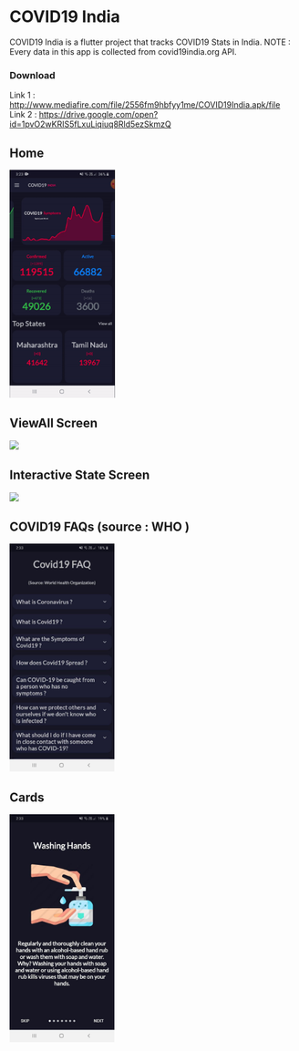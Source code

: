 # COVID19 India

COVID19 India is a flutter project that tracks COVID19 Stats in India.
NOTE : Every data in this app is collected from covid19india.org API.

### Download
Link 1 : http://www.mediafire.com/file/2556fm9hbfyy1me/COVID19India.apk/file
Link 2 : https://drive.google.com/open?id=1pvO2wKRIS5fLxuLiqiuq8Rld5ezSkmzQ

## Home
<img src = "readme/homepage.gif" height = "400">

## ViewAll Screen
<img src = "readme/viewall.gif" height = "400">

## Interactive State Screen
<img src = "readme/statepage.gif" height = "400">

## COVID19 FAQs (source : WHO )
<img src = "readme/cardfaqpage.jpg" height = "400">

## Cards
<img src = "readme/cardpreventionpage.jpg" height = "400">
